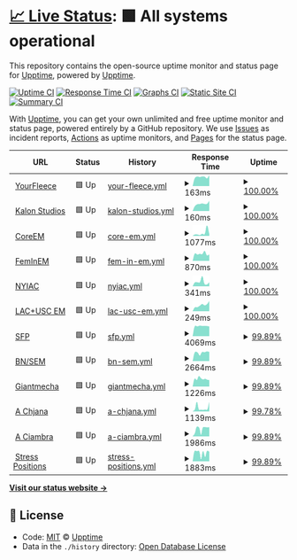 # [📈 Live Status](https://status.mswd.io): <!--live status--> **🟩 All systems operational**

This repository contains the open-source uptime monitor and status page for [Upptime](https://upptime.js.org), powered by [Upptime](https://github.com/upptime/upptime).

[![Uptime CI](https://github.com/koj-co/upptime/workflows/Uptime%20CI/badge.svg)](https://github.com/koj-co/upptime/actions?query=workflow%3A%22Uptime+CI%22)
[![Response Time CI](https://github.com/koj-co/upptime/workflows/Response%20Time%20CI/badge.svg)](https://github.com/koj-co/upptime/actions?query=workflow%3A%22Response+Time+CI%22)
[![Graphs CI](https://github.com/koj-co/upptime/workflows/Graphs%20CI/badge.svg)](https://github.com/koj-co/upptime/actions?query=workflow%3A%22Graphs+CI%22)
[![Static Site CI](https://github.com/koj-co/upptime/workflows/Static%20Site%20CI/badge.svg)](https://github.com/koj-co/upptime/actions?query=workflow%3A%22Static+Site+CI%22)
[![Summary CI](https://github.com/koj-co/upptime/workflows/Summary%20CI/badge.svg)](https://github.com/koj-co/upptime/actions?query=workflow%3A%22Summary+CI%22)

With [Upptime](https://upptime.js.org), you can get your own unlimited and free uptime monitor and status page, powered entirely by a GitHub repository. We use [Issues](https://github.com/upptime/upptime/issues) as incident reports, [Actions](https://github.com/mswd-io/upptime/actions) as uptime monitors, and [Pages](https://upptime.github.io/upptime) for the status page.

<!--start: status pages-->
<!-- This summary is generated by Upptime (https://github.com/upptime/upptime) -->
<!-- Do not edit this manually, your changes will be overwritten -->
<!-- prettier-ignore -->
| URL | Status | History | Response Time | Uptime |
| --- | ------ | ------- | ------------- | ------ |
| <img alt="" src="https://favicons.githubusercontent.com/yourfleece.com" height="13"> [YourFleece](https://yourfleece.com) | 🟩 Up | [your-fleece.yml](https://github.com/mswd-io/upptime/commits/HEAD/history/your-fleece.yml) | <details><summary><img alt="Response time graph" src="./graphs/your-fleece/response-time-week.png" height="20"> 163ms</summary><br><a href="https://status.mswd.io/history/your-fleece"><img alt="Response time 249" src="https://img.shields.io/endpoint?url=https%3A%2F%2Fraw.githubusercontent.com%2Fmswd-io%2Fupptime%2FHEAD%2Fapi%2Fyour-fleece%2Fresponse-time.json"></a><br><a href="https://status.mswd.io/history/your-fleece"><img alt="24-hour response time 191" src="https://img.shields.io/endpoint?url=https%3A%2F%2Fraw.githubusercontent.com%2Fmswd-io%2Fupptime%2FHEAD%2Fapi%2Fyour-fleece%2Fresponse-time-day.json"></a><br><a href="https://status.mswd.io/history/your-fleece"><img alt="7-day response time 163" src="https://img.shields.io/endpoint?url=https%3A%2F%2Fraw.githubusercontent.com%2Fmswd-io%2Fupptime%2FHEAD%2Fapi%2Fyour-fleece%2Fresponse-time-week.json"></a><br><a href="https://status.mswd.io/history/your-fleece"><img alt="30-day response time 165" src="https://img.shields.io/endpoint?url=https%3A%2F%2Fraw.githubusercontent.com%2Fmswd-io%2Fupptime%2FHEAD%2Fapi%2Fyour-fleece%2Fresponse-time-month.json"></a><br><a href="https://status.mswd.io/history/your-fleece"><img alt="1-year response time 211" src="https://img.shields.io/endpoint?url=https%3A%2F%2Fraw.githubusercontent.com%2Fmswd-io%2Fupptime%2FHEAD%2Fapi%2Fyour-fleece%2Fresponse-time-year.json"></a></details> | <details><summary><a href="https://status.mswd.io/history/your-fleece">100.00%</a></summary><a href="https://status.mswd.io/history/your-fleece"><img alt="All-time uptime 99.98%" src="https://img.shields.io/endpoint?url=https%3A%2F%2Fraw.githubusercontent.com%2Fmswd-io%2Fupptime%2FHEAD%2Fapi%2Fyour-fleece%2Fuptime.json"></a><br><a href="https://status.mswd.io/history/your-fleece"><img alt="24-hour uptime 100.00%" src="https://img.shields.io/endpoint?url=https%3A%2F%2Fraw.githubusercontent.com%2Fmswd-io%2Fupptime%2FHEAD%2Fapi%2Fyour-fleece%2Fuptime-day.json"></a><br><a href="https://status.mswd.io/history/your-fleece"><img alt="7-day uptime 100.00%" src="https://img.shields.io/endpoint?url=https%3A%2F%2Fraw.githubusercontent.com%2Fmswd-io%2Fupptime%2FHEAD%2Fapi%2Fyour-fleece%2Fuptime-week.json"></a><br><a href="https://status.mswd.io/history/your-fleece"><img alt="30-day uptime 100.00%" src="https://img.shields.io/endpoint?url=https%3A%2F%2Fraw.githubusercontent.com%2Fmswd-io%2Fupptime%2FHEAD%2Fapi%2Fyour-fleece%2Fuptime-month.json"></a><br><a href="https://status.mswd.io/history/your-fleece"><img alt="1-year uptime 99.98%" src="https://img.shields.io/endpoint?url=https%3A%2F%2Fraw.githubusercontent.com%2Fmswd-io%2Fupptime%2FHEAD%2Fapi%2Fyour-fleece%2Fuptime-year.json"></a></details>
| <img alt="" src="https://favicons.githubusercontent.com/kalonstudios.com" height="13"> [Kalon Studios](https://kalonstudios.com) | 🟩 Up | [kalon-studios.yml](https://github.com/mswd-io/upptime/commits/HEAD/history/kalon-studios.yml) | <details><summary><img alt="Response time graph" src="./graphs/kalon-studios/response-time-week.png" height="20"> 160ms</summary><br><a href="https://status.mswd.io/history/kalon-studios"><img alt="Response time 199" src="https://img.shields.io/endpoint?url=https%3A%2F%2Fraw.githubusercontent.com%2Fmswd-io%2Fupptime%2FHEAD%2Fapi%2Fkalon-studios%2Fresponse-time.json"></a><br><a href="https://status.mswd.io/history/kalon-studios"><img alt="24-hour response time 224" src="https://img.shields.io/endpoint?url=https%3A%2F%2Fraw.githubusercontent.com%2Fmswd-io%2Fupptime%2FHEAD%2Fapi%2Fkalon-studios%2Fresponse-time-day.json"></a><br><a href="https://status.mswd.io/history/kalon-studios"><img alt="7-day response time 160" src="https://img.shields.io/endpoint?url=https%3A%2F%2Fraw.githubusercontent.com%2Fmswd-io%2Fupptime%2FHEAD%2Fapi%2Fkalon-studios%2Fresponse-time-week.json"></a><br><a href="https://status.mswd.io/history/kalon-studios"><img alt="30-day response time 163" src="https://img.shields.io/endpoint?url=https%3A%2F%2Fraw.githubusercontent.com%2Fmswd-io%2Fupptime%2FHEAD%2Fapi%2Fkalon-studios%2Fresponse-time-month.json"></a><br><a href="https://status.mswd.io/history/kalon-studios"><img alt="1-year response time 197" src="https://img.shields.io/endpoint?url=https%3A%2F%2Fraw.githubusercontent.com%2Fmswd-io%2Fupptime%2FHEAD%2Fapi%2Fkalon-studios%2Fresponse-time-year.json"></a></details> | <details><summary><a href="https://status.mswd.io/history/kalon-studios">100.00%</a></summary><a href="https://status.mswd.io/history/kalon-studios"><img alt="All-time uptime 99.98%" src="https://img.shields.io/endpoint?url=https%3A%2F%2Fraw.githubusercontent.com%2Fmswd-io%2Fupptime%2FHEAD%2Fapi%2Fkalon-studios%2Fuptime.json"></a><br><a href="https://status.mswd.io/history/kalon-studios"><img alt="24-hour uptime 100.00%" src="https://img.shields.io/endpoint?url=https%3A%2F%2Fraw.githubusercontent.com%2Fmswd-io%2Fupptime%2FHEAD%2Fapi%2Fkalon-studios%2Fuptime-day.json"></a><br><a href="https://status.mswd.io/history/kalon-studios"><img alt="7-day uptime 100.00%" src="https://img.shields.io/endpoint?url=https%3A%2F%2Fraw.githubusercontent.com%2Fmswd-io%2Fupptime%2FHEAD%2Fapi%2Fkalon-studios%2Fuptime-week.json"></a><br><a href="https://status.mswd.io/history/kalon-studios"><img alt="30-day uptime 100.00%" src="https://img.shields.io/endpoint?url=https%3A%2F%2Fraw.githubusercontent.com%2Fmswd-io%2Fupptime%2FHEAD%2Fapi%2Fkalon-studios%2Fuptime-month.json"></a><br><a href="https://status.mswd.io/history/kalon-studios"><img alt="1-year uptime 99.98%" src="https://img.shields.io/endpoint?url=https%3A%2F%2Fraw.githubusercontent.com%2Fmswd-io%2Fupptime%2FHEAD%2Fapi%2Fkalon-studios%2Fuptime-year.json"></a></details>
| <img alt="" src="https://favicons.githubusercontent.com/coreem.net" height="13"> [CoreEM](https://coreem.net) | 🟩 Up | [core-em.yml](https://github.com/mswd-io/upptime/commits/HEAD/history/core-em.yml) | <details><summary><img alt="Response time graph" src="./graphs/core-em/response-time-week.png" height="20"> 1077ms</summary><br><a href="https://status.mswd.io/history/core-em"><img alt="Response time 737" src="https://img.shields.io/endpoint?url=https%3A%2F%2Fraw.githubusercontent.com%2Fmswd-io%2Fupptime%2FHEAD%2Fapi%2Fcore-em%2Fresponse-time.json"></a><br><a href="https://status.mswd.io/history/core-em"><img alt="24-hour response time 630" src="https://img.shields.io/endpoint?url=https%3A%2F%2Fraw.githubusercontent.com%2Fmswd-io%2Fupptime%2FHEAD%2Fapi%2Fcore-em%2Fresponse-time-day.json"></a><br><a href="https://status.mswd.io/history/core-em"><img alt="7-day response time 1077" src="https://img.shields.io/endpoint?url=https%3A%2F%2Fraw.githubusercontent.com%2Fmswd-io%2Fupptime%2FHEAD%2Fapi%2Fcore-em%2Fresponse-time-week.json"></a><br><a href="https://status.mswd.io/history/core-em"><img alt="30-day response time 744" src="https://img.shields.io/endpoint?url=https%3A%2F%2Fraw.githubusercontent.com%2Fmswd-io%2Fupptime%2FHEAD%2Fapi%2Fcore-em%2Fresponse-time-month.json"></a><br><a href="https://status.mswd.io/history/core-em"><img alt="1-year response time 747" src="https://img.shields.io/endpoint?url=https%3A%2F%2Fraw.githubusercontent.com%2Fmswd-io%2Fupptime%2FHEAD%2Fapi%2Fcore-em%2Fresponse-time-year.json"></a></details> | <details><summary><a href="https://status.mswd.io/history/core-em">100.00%</a></summary><a href="https://status.mswd.io/history/core-em"><img alt="All-time uptime 99.99%" src="https://img.shields.io/endpoint?url=https%3A%2F%2Fraw.githubusercontent.com%2Fmswd-io%2Fupptime%2FHEAD%2Fapi%2Fcore-em%2Fuptime.json"></a><br><a href="https://status.mswd.io/history/core-em"><img alt="24-hour uptime 100.00%" src="https://img.shields.io/endpoint?url=https%3A%2F%2Fraw.githubusercontent.com%2Fmswd-io%2Fupptime%2FHEAD%2Fapi%2Fcore-em%2Fuptime-day.json"></a><br><a href="https://status.mswd.io/history/core-em"><img alt="7-day uptime 100.00%" src="https://img.shields.io/endpoint?url=https%3A%2F%2Fraw.githubusercontent.com%2Fmswd-io%2Fupptime%2FHEAD%2Fapi%2Fcore-em%2Fuptime-week.json"></a><br><a href="https://status.mswd.io/history/core-em"><img alt="30-day uptime 100.00%" src="https://img.shields.io/endpoint?url=https%3A%2F%2Fraw.githubusercontent.com%2Fmswd-io%2Fupptime%2FHEAD%2Fapi%2Fcore-em%2Fuptime-month.json"></a><br><a href="https://status.mswd.io/history/core-em"><img alt="1-year uptime 99.99%" src="https://img.shields.io/endpoint?url=https%3A%2F%2Fraw.githubusercontent.com%2Fmswd-io%2Fupptime%2FHEAD%2Fapi%2Fcore-em%2Fuptime-year.json"></a></details>
| <img alt="" src="https://favicons.githubusercontent.com/feminem.org" height="13"> [FemInEM](https://feminem.org) | 🟩 Up | [fem-in-em.yml](https://github.com/mswd-io/upptime/commits/HEAD/history/fem-in-em.yml) | <details><summary><img alt="Response time graph" src="./graphs/fem-in-em/response-time-week.png" height="20"> 870ms</summary><br><a href="https://status.mswd.io/history/fem-in-em"><img alt="Response time 909" src="https://img.shields.io/endpoint?url=https%3A%2F%2Fraw.githubusercontent.com%2Fmswd-io%2Fupptime%2FHEAD%2Fapi%2Ffem-in-em%2Fresponse-time.json"></a><br><a href="https://status.mswd.io/history/fem-in-em"><img alt="24-hour response time 790" src="https://img.shields.io/endpoint?url=https%3A%2F%2Fraw.githubusercontent.com%2Fmswd-io%2Fupptime%2FHEAD%2Fapi%2Ffem-in-em%2Fresponse-time-day.json"></a><br><a href="https://status.mswd.io/history/fem-in-em"><img alt="7-day response time 870" src="https://img.shields.io/endpoint?url=https%3A%2F%2Fraw.githubusercontent.com%2Fmswd-io%2Fupptime%2FHEAD%2Fapi%2Ffem-in-em%2Fresponse-time-week.json"></a><br><a href="https://status.mswd.io/history/fem-in-em"><img alt="30-day response time 844" src="https://img.shields.io/endpoint?url=https%3A%2F%2Fraw.githubusercontent.com%2Fmswd-io%2Fupptime%2FHEAD%2Fapi%2Ffem-in-em%2Fresponse-time-month.json"></a><br><a href="https://status.mswd.io/history/fem-in-em"><img alt="1-year response time 963" src="https://img.shields.io/endpoint?url=https%3A%2F%2Fraw.githubusercontent.com%2Fmswd-io%2Fupptime%2FHEAD%2Fapi%2Ffem-in-em%2Fresponse-time-year.json"></a></details> | <details><summary><a href="https://status.mswd.io/history/fem-in-em">100.00%</a></summary><a href="https://status.mswd.io/history/fem-in-em"><img alt="All-time uptime 99.90%" src="https://img.shields.io/endpoint?url=https%3A%2F%2Fraw.githubusercontent.com%2Fmswd-io%2Fupptime%2FHEAD%2Fapi%2Ffem-in-em%2Fuptime.json"></a><br><a href="https://status.mswd.io/history/fem-in-em"><img alt="24-hour uptime 100.00%" src="https://img.shields.io/endpoint?url=https%3A%2F%2Fraw.githubusercontent.com%2Fmswd-io%2Fupptime%2FHEAD%2Fapi%2Ffem-in-em%2Fuptime-day.json"></a><br><a href="https://status.mswd.io/history/fem-in-em"><img alt="7-day uptime 100.00%" src="https://img.shields.io/endpoint?url=https%3A%2F%2Fraw.githubusercontent.com%2Fmswd-io%2Fupptime%2FHEAD%2Fapi%2Ffem-in-em%2Fuptime-week.json"></a><br><a href="https://status.mswd.io/history/fem-in-em"><img alt="30-day uptime 100.00%" src="https://img.shields.io/endpoint?url=https%3A%2F%2Fraw.githubusercontent.com%2Fmswd-io%2Fupptime%2FHEAD%2Fapi%2Ffem-in-em%2Fuptime-month.json"></a><br><a href="https://status.mswd.io/history/fem-in-em"><img alt="1-year uptime 99.88%" src="https://img.shields.io/endpoint?url=https%3A%2F%2Fraw.githubusercontent.com%2Fmswd-io%2Fupptime%2FHEAD%2Fapi%2Ffem-in-em%2Fuptime-year.json"></a></details>
| <img alt="" src="https://favicons.githubusercontent.com/nyiac.org" height="13"> [NYIAC](https://nyiac.org) | 🟩 Up | [nyiac.yml](https://github.com/mswd-io/upptime/commits/HEAD/history/nyiac.yml) | <details><summary><img alt="Response time graph" src="./graphs/nyiac/response-time-week.png" height="20"> 341ms</summary><br><a href="https://status.mswd.io/history/nyiac"><img alt="Response time 1010" src="https://img.shields.io/endpoint?url=https%3A%2F%2Fraw.githubusercontent.com%2Fmswd-io%2Fupptime%2FHEAD%2Fapi%2Fnyiac%2Fresponse-time.json"></a><br><a href="https://status.mswd.io/history/nyiac"><img alt="24-hour response time 313" src="https://img.shields.io/endpoint?url=https%3A%2F%2Fraw.githubusercontent.com%2Fmswd-io%2Fupptime%2FHEAD%2Fapi%2Fnyiac%2Fresponse-time-day.json"></a><br><a href="https://status.mswd.io/history/nyiac"><img alt="7-day response time 341" src="https://img.shields.io/endpoint?url=https%3A%2F%2Fraw.githubusercontent.com%2Fmswd-io%2Fupptime%2FHEAD%2Fapi%2Fnyiac%2Fresponse-time-week.json"></a><br><a href="https://status.mswd.io/history/nyiac"><img alt="30-day response time 262" src="https://img.shields.io/endpoint?url=https%3A%2F%2Fraw.githubusercontent.com%2Fmswd-io%2Fupptime%2FHEAD%2Fapi%2Fnyiac%2Fresponse-time-month.json"></a><br><a href="https://status.mswd.io/history/nyiac"><img alt="1-year response time 964" src="https://img.shields.io/endpoint?url=https%3A%2F%2Fraw.githubusercontent.com%2Fmswd-io%2Fupptime%2FHEAD%2Fapi%2Fnyiac%2Fresponse-time-year.json"></a></details> | <details><summary><a href="https://status.mswd.io/history/nyiac">100.00%</a></summary><a href="https://status.mswd.io/history/nyiac"><img alt="All-time uptime 99.96%" src="https://img.shields.io/endpoint?url=https%3A%2F%2Fraw.githubusercontent.com%2Fmswd-io%2Fupptime%2FHEAD%2Fapi%2Fnyiac%2Fuptime.json"></a><br><a href="https://status.mswd.io/history/nyiac"><img alt="24-hour uptime 100.00%" src="https://img.shields.io/endpoint?url=https%3A%2F%2Fraw.githubusercontent.com%2Fmswd-io%2Fupptime%2FHEAD%2Fapi%2Fnyiac%2Fuptime-day.json"></a><br><a href="https://status.mswd.io/history/nyiac"><img alt="7-day uptime 100.00%" src="https://img.shields.io/endpoint?url=https%3A%2F%2Fraw.githubusercontent.com%2Fmswd-io%2Fupptime%2FHEAD%2Fapi%2Fnyiac%2Fuptime-week.json"></a><br><a href="https://status.mswd.io/history/nyiac"><img alt="30-day uptime 100.00%" src="https://img.shields.io/endpoint?url=https%3A%2F%2Fraw.githubusercontent.com%2Fmswd-io%2Fupptime%2FHEAD%2Fapi%2Fnyiac%2Fuptime-month.json"></a><br><a href="https://status.mswd.io/history/nyiac"><img alt="1-year uptime 99.95%" src="https://img.shields.io/endpoint?url=https%3A%2F%2Fraw.githubusercontent.com%2Fmswd-io%2Fupptime%2FHEAD%2Fapi%2Fnyiac%2Fuptime-year.json"></a></details>
| <img alt="" src="https://favicons.githubusercontent.com/lacuscem.com" height="13"> [LAC+USC EM](https://lacuscem.com) | 🟩 Up | [lac-usc-em.yml](https://github.com/mswd-io/upptime/commits/HEAD/history/lac-usc-em.yml) | <details><summary><img alt="Response time graph" src="./graphs/lac-usc-em/response-time-week.png" height="20"> 249ms</summary><br><a href="https://status.mswd.io/history/lac-usc-em"><img alt="Response time 391" src="https://img.shields.io/endpoint?url=https%3A%2F%2Fraw.githubusercontent.com%2Fmswd-io%2Fupptime%2FHEAD%2Fapi%2Flac-usc-em%2Fresponse-time.json"></a><br><a href="https://status.mswd.io/history/lac-usc-em"><img alt="24-hour response time 406" src="https://img.shields.io/endpoint?url=https%3A%2F%2Fraw.githubusercontent.com%2Fmswd-io%2Fupptime%2FHEAD%2Fapi%2Flac-usc-em%2Fresponse-time-day.json"></a><br><a href="https://status.mswd.io/history/lac-usc-em"><img alt="7-day response time 249" src="https://img.shields.io/endpoint?url=https%3A%2F%2Fraw.githubusercontent.com%2Fmswd-io%2Fupptime%2FHEAD%2Fapi%2Flac-usc-em%2Fresponse-time-week.json"></a><br><a href="https://status.mswd.io/history/lac-usc-em"><img alt="30-day response time 319" src="https://img.shields.io/endpoint?url=https%3A%2F%2Fraw.githubusercontent.com%2Fmswd-io%2Fupptime%2FHEAD%2Fapi%2Flac-usc-em%2Fresponse-time-month.json"></a><br><a href="https://status.mswd.io/history/lac-usc-em"><img alt="1-year response time 384" src="https://img.shields.io/endpoint?url=https%3A%2F%2Fraw.githubusercontent.com%2Fmswd-io%2Fupptime%2FHEAD%2Fapi%2Flac-usc-em%2Fresponse-time-year.json"></a></details> | <details><summary><a href="https://status.mswd.io/history/lac-usc-em">100.00%</a></summary><a href="https://status.mswd.io/history/lac-usc-em"><img alt="All-time uptime 100.00%" src="https://img.shields.io/endpoint?url=https%3A%2F%2Fraw.githubusercontent.com%2Fmswd-io%2Fupptime%2FHEAD%2Fapi%2Flac-usc-em%2Fuptime.json"></a><br><a href="https://status.mswd.io/history/lac-usc-em"><img alt="24-hour uptime 100.00%" src="https://img.shields.io/endpoint?url=https%3A%2F%2Fraw.githubusercontent.com%2Fmswd-io%2Fupptime%2FHEAD%2Fapi%2Flac-usc-em%2Fuptime-day.json"></a><br><a href="https://status.mswd.io/history/lac-usc-em"><img alt="7-day uptime 100.00%" src="https://img.shields.io/endpoint?url=https%3A%2F%2Fraw.githubusercontent.com%2Fmswd-io%2Fupptime%2FHEAD%2Fapi%2Flac-usc-em%2Fuptime-week.json"></a><br><a href="https://status.mswd.io/history/lac-usc-em"><img alt="30-day uptime 100.00%" src="https://img.shields.io/endpoint?url=https%3A%2F%2Fraw.githubusercontent.com%2Fmswd-io%2Fupptime%2FHEAD%2Fapi%2Flac-usc-em%2Fuptime-month.json"></a><br><a href="https://status.mswd.io/history/lac-usc-em"><img alt="1-year uptime 100.00%" src="https://img.shields.io/endpoint?url=https%3A%2F%2Fraw.githubusercontent.com%2Fmswd-io%2Fupptime%2FHEAD%2Fapi%2Flac-usc-em%2Fuptime-year.json"></a></details>
| <img alt="" src="https://favicons.githubusercontent.com/sidefourproject.com" height="13"> [SFP](https://sidefourproject.com) | 🟩 Up | [sfp.yml](https://github.com/mswd-io/upptime/commits/HEAD/history/sfp.yml) | <details><summary><img alt="Response time graph" src="./graphs/sfp/response-time-week.png" height="20"> 4069ms</summary><br><a href="https://status.mswd.io/history/sfp"><img alt="Response time 4031" src="https://img.shields.io/endpoint?url=https%3A%2F%2Fraw.githubusercontent.com%2Fmswd-io%2Fupptime%2FHEAD%2Fapi%2Fsfp%2Fresponse-time.json"></a><br><a href="https://status.mswd.io/history/sfp"><img alt="24-hour response time 3878" src="https://img.shields.io/endpoint?url=https%3A%2F%2Fraw.githubusercontent.com%2Fmswd-io%2Fupptime%2FHEAD%2Fapi%2Fsfp%2Fresponse-time-day.json"></a><br><a href="https://status.mswd.io/history/sfp"><img alt="7-day response time 4069" src="https://img.shields.io/endpoint?url=https%3A%2F%2Fraw.githubusercontent.com%2Fmswd-io%2Fupptime%2FHEAD%2Fapi%2Fsfp%2Fresponse-time-week.json"></a><br><a href="https://status.mswd.io/history/sfp"><img alt="30-day response time 4045" src="https://img.shields.io/endpoint?url=https%3A%2F%2Fraw.githubusercontent.com%2Fmswd-io%2Fupptime%2FHEAD%2Fapi%2Fsfp%2Fresponse-time-month.json"></a><br><a href="https://status.mswd.io/history/sfp"><img alt="1-year response time 4052" src="https://img.shields.io/endpoint?url=https%3A%2F%2Fraw.githubusercontent.com%2Fmswd-io%2Fupptime%2FHEAD%2Fapi%2Fsfp%2Fresponse-time-year.json"></a></details> | <details><summary><a href="https://status.mswd.io/history/sfp">99.89%</a></summary><a href="https://status.mswd.io/history/sfp"><img alt="All-time uptime 99.90%" src="https://img.shields.io/endpoint?url=https%3A%2F%2Fraw.githubusercontent.com%2Fmswd-io%2Fupptime%2FHEAD%2Fapi%2Fsfp%2Fuptime.json"></a><br><a href="https://status.mswd.io/history/sfp"><img alt="24-hour uptime 100.00%" src="https://img.shields.io/endpoint?url=https%3A%2F%2Fraw.githubusercontent.com%2Fmswd-io%2Fupptime%2FHEAD%2Fapi%2Fsfp%2Fuptime-day.json"></a><br><a href="https://status.mswd.io/history/sfp"><img alt="7-day uptime 99.89%" src="https://img.shields.io/endpoint?url=https%3A%2F%2Fraw.githubusercontent.com%2Fmswd-io%2Fupptime%2FHEAD%2Fapi%2Fsfp%2Fuptime-week.json"></a><br><a href="https://status.mswd.io/history/sfp"><img alt="30-day uptime 99.97%" src="https://img.shields.io/endpoint?url=https%3A%2F%2Fraw.githubusercontent.com%2Fmswd-io%2Fupptime%2FHEAD%2Fapi%2Fsfp%2Fuptime-month.json"></a><br><a href="https://status.mswd.io/history/sfp"><img alt="1-year uptime 99.90%" src="https://img.shields.io/endpoint?url=https%3A%2F%2Fraw.githubusercontent.com%2Fmswd-io%2Fupptime%2FHEAD%2Fapi%2Fsfp%2Fuptime-year.json"></a></details>
| <img alt="" src="https://favicons.githubusercontent.com/socialem.net" height="13"> [BN/SEM](https://socialem.net) | 🟩 Up | [bn-sem.yml](https://github.com/mswd-io/upptime/commits/HEAD/history/bn-sem.yml) | <details><summary><img alt="Response time graph" src="./graphs/bn-sem/response-time-week.png" height="20"> 2664ms</summary><br><a href="https://status.mswd.io/history/bn-sem"><img alt="Response time 2863" src="https://img.shields.io/endpoint?url=https%3A%2F%2Fraw.githubusercontent.com%2Fmswd-io%2Fupptime%2FHEAD%2Fapi%2Fbn-sem%2Fresponse-time.json"></a><br><a href="https://status.mswd.io/history/bn-sem"><img alt="24-hour response time 2847" src="https://img.shields.io/endpoint?url=https%3A%2F%2Fraw.githubusercontent.com%2Fmswd-io%2Fupptime%2FHEAD%2Fapi%2Fbn-sem%2Fresponse-time-day.json"></a><br><a href="https://status.mswd.io/history/bn-sem"><img alt="7-day response time 2664" src="https://img.shields.io/endpoint?url=https%3A%2F%2Fraw.githubusercontent.com%2Fmswd-io%2Fupptime%2FHEAD%2Fapi%2Fbn-sem%2Fresponse-time-week.json"></a><br><a href="https://status.mswd.io/history/bn-sem"><img alt="30-day response time 2720" src="https://img.shields.io/endpoint?url=https%3A%2F%2Fraw.githubusercontent.com%2Fmswd-io%2Fupptime%2FHEAD%2Fapi%2Fbn-sem%2Fresponse-time-month.json"></a><br><a href="https://status.mswd.io/history/bn-sem"><img alt="1-year response time 2919" src="https://img.shields.io/endpoint?url=https%3A%2F%2Fraw.githubusercontent.com%2Fmswd-io%2Fupptime%2FHEAD%2Fapi%2Fbn-sem%2Fresponse-time-year.json"></a></details> | <details><summary><a href="https://status.mswd.io/history/bn-sem">99.89%</a></summary><a href="https://status.mswd.io/history/bn-sem"><img alt="All-time uptime 99.65%" src="https://img.shields.io/endpoint?url=https%3A%2F%2Fraw.githubusercontent.com%2Fmswd-io%2Fupptime%2FHEAD%2Fapi%2Fbn-sem%2Fuptime.json"></a><br><a href="https://status.mswd.io/history/bn-sem"><img alt="24-hour uptime 100.00%" src="https://img.shields.io/endpoint?url=https%3A%2F%2Fraw.githubusercontent.com%2Fmswd-io%2Fupptime%2FHEAD%2Fapi%2Fbn-sem%2Fuptime-day.json"></a><br><a href="https://status.mswd.io/history/bn-sem"><img alt="7-day uptime 99.89%" src="https://img.shields.io/endpoint?url=https%3A%2F%2Fraw.githubusercontent.com%2Fmswd-io%2Fupptime%2FHEAD%2Fapi%2Fbn-sem%2Fuptime-week.json"></a><br><a href="https://status.mswd.io/history/bn-sem"><img alt="30-day uptime 99.98%" src="https://img.shields.io/endpoint?url=https%3A%2F%2Fraw.githubusercontent.com%2Fmswd-io%2Fupptime%2FHEAD%2Fapi%2Fbn-sem%2Fuptime-month.json"></a><br><a href="https://status.mswd.io/history/bn-sem"><img alt="1-year uptime 99.81%" src="https://img.shields.io/endpoint?url=https%3A%2F%2Fraw.githubusercontent.com%2Fmswd-io%2Fupptime%2FHEAD%2Fapi%2Fbn-sem%2Fuptime-year.json"></a></details>
| <img alt="" src="https://favicons.githubusercontent.com/giantmecha.com" height="13"> [Giantmecha](https://giantmecha.com) | 🟩 Up | [giantmecha.yml](https://github.com/mswd-io/upptime/commits/HEAD/history/giantmecha.yml) | <details><summary><img alt="Response time graph" src="./graphs/giantmecha/response-time-week.png" height="20"> 1226ms</summary><br><a href="https://status.mswd.io/history/giantmecha"><img alt="Response time 1066" src="https://img.shields.io/endpoint?url=https%3A%2F%2Fraw.githubusercontent.com%2Fmswd-io%2Fupptime%2FHEAD%2Fapi%2Fgiantmecha%2Fresponse-time.json"></a><br><a href="https://status.mswd.io/history/giantmecha"><img alt="24-hour response time 1038" src="https://img.shields.io/endpoint?url=https%3A%2F%2Fraw.githubusercontent.com%2Fmswd-io%2Fupptime%2FHEAD%2Fapi%2Fgiantmecha%2Fresponse-time-day.json"></a><br><a href="https://status.mswd.io/history/giantmecha"><img alt="7-day response time 1226" src="https://img.shields.io/endpoint?url=https%3A%2F%2Fraw.githubusercontent.com%2Fmswd-io%2Fupptime%2FHEAD%2Fapi%2Fgiantmecha%2Fresponse-time-week.json"></a><br><a href="https://status.mswd.io/history/giantmecha"><img alt="30-day response time 1115" src="https://img.shields.io/endpoint?url=https%3A%2F%2Fraw.githubusercontent.com%2Fmswd-io%2Fupptime%2FHEAD%2Fapi%2Fgiantmecha%2Fresponse-time-month.json"></a><br><a href="https://status.mswd.io/history/giantmecha"><img alt="1-year response time 1094" src="https://img.shields.io/endpoint?url=https%3A%2F%2Fraw.githubusercontent.com%2Fmswd-io%2Fupptime%2FHEAD%2Fapi%2Fgiantmecha%2Fresponse-time-year.json"></a></details> | <details><summary><a href="https://status.mswd.io/history/giantmecha">99.89%</a></summary><a href="https://status.mswd.io/history/giantmecha"><img alt="All-time uptime 99.91%" src="https://img.shields.io/endpoint?url=https%3A%2F%2Fraw.githubusercontent.com%2Fmswd-io%2Fupptime%2FHEAD%2Fapi%2Fgiantmecha%2Fuptime.json"></a><br><a href="https://status.mswd.io/history/giantmecha"><img alt="24-hour uptime 100.00%" src="https://img.shields.io/endpoint?url=https%3A%2F%2Fraw.githubusercontent.com%2Fmswd-io%2Fupptime%2FHEAD%2Fapi%2Fgiantmecha%2Fuptime-day.json"></a><br><a href="https://status.mswd.io/history/giantmecha"><img alt="7-day uptime 99.89%" src="https://img.shields.io/endpoint?url=https%3A%2F%2Fraw.githubusercontent.com%2Fmswd-io%2Fupptime%2FHEAD%2Fapi%2Fgiantmecha%2Fuptime-week.json"></a><br><a href="https://status.mswd.io/history/giantmecha"><img alt="30-day uptime 99.98%" src="https://img.shields.io/endpoint?url=https%3A%2F%2Fraw.githubusercontent.com%2Fmswd-io%2Fupptime%2FHEAD%2Fapi%2Fgiantmecha%2Fuptime-month.json"></a><br><a href="https://status.mswd.io/history/giantmecha"><img alt="1-year uptime 99.89%" src="https://img.shields.io/endpoint?url=https%3A%2F%2Fraw.githubusercontent.com%2Fmswd-io%2Fupptime%2FHEAD%2Fapi%2Fgiantmecha%2Fuptime-year.json"></a></details>
| <img alt="" src="https://favicons.githubusercontent.com/achjana.com" height="13"> [A Chjana](https://achjana.com) | 🟩 Up | [a-chjana.yml](https://github.com/mswd-io/upptime/commits/HEAD/history/a-chjana.yml) | <details><summary><img alt="Response time graph" src="./graphs/a-chjana/response-time-week.png" height="20"> 1139ms</summary><br><a href="https://status.mswd.io/history/a-chjana"><img alt="Response time 1894" src="https://img.shields.io/endpoint?url=https%3A%2F%2Fraw.githubusercontent.com%2Fmswd-io%2Fupptime%2FHEAD%2Fapi%2Fa-chjana%2Fresponse-time.json"></a><br><a href="https://status.mswd.io/history/a-chjana"><img alt="24-hour response time 2507" src="https://img.shields.io/endpoint?url=https%3A%2F%2Fraw.githubusercontent.com%2Fmswd-io%2Fupptime%2FHEAD%2Fapi%2Fa-chjana%2Fresponse-time-day.json"></a><br><a href="https://status.mswd.io/history/a-chjana"><img alt="7-day response time 1139" src="https://img.shields.io/endpoint?url=https%3A%2F%2Fraw.githubusercontent.com%2Fmswd-io%2Fupptime%2FHEAD%2Fapi%2Fa-chjana%2Fresponse-time-week.json"></a><br><a href="https://status.mswd.io/history/a-chjana"><img alt="30-day response time 1864" src="https://img.shields.io/endpoint?url=https%3A%2F%2Fraw.githubusercontent.com%2Fmswd-io%2Fupptime%2FHEAD%2Fapi%2Fa-chjana%2Fresponse-time-month.json"></a><br><a href="https://status.mswd.io/history/a-chjana"><img alt="1-year response time 1930" src="https://img.shields.io/endpoint?url=https%3A%2F%2Fraw.githubusercontent.com%2Fmswd-io%2Fupptime%2FHEAD%2Fapi%2Fa-chjana%2Fresponse-time-year.json"></a></details> | <details><summary><a href="https://status.mswd.io/history/a-chjana">99.78%</a></summary><a href="https://status.mswd.io/history/a-chjana"><img alt="All-time uptime 98.33%" src="https://img.shields.io/endpoint?url=https%3A%2F%2Fraw.githubusercontent.com%2Fmswd-io%2Fupptime%2FHEAD%2Fapi%2Fa-chjana%2Fuptime.json"></a><br><a href="https://status.mswd.io/history/a-chjana"><img alt="24-hour uptime 99.25%" src="https://img.shields.io/endpoint?url=https%3A%2F%2Fraw.githubusercontent.com%2Fmswd-io%2Fupptime%2FHEAD%2Fapi%2Fa-chjana%2Fuptime-day.json"></a><br><a href="https://status.mswd.io/history/a-chjana"><img alt="7-day uptime 99.78%" src="https://img.shields.io/endpoint?url=https%3A%2F%2Fraw.githubusercontent.com%2Fmswd-io%2Fupptime%2FHEAD%2Fapi%2Fa-chjana%2Fuptime-week.json"></a><br><a href="https://status.mswd.io/history/a-chjana"><img alt="30-day uptime 99.95%" src="https://img.shields.io/endpoint?url=https%3A%2F%2Fraw.githubusercontent.com%2Fmswd-io%2Fupptime%2FHEAD%2Fapi%2Fa-chjana%2Fuptime-month.json"></a><br><a href="https://status.mswd.io/history/a-chjana"><img alt="1-year uptime 99.83%" src="https://img.shields.io/endpoint?url=https%3A%2F%2Fraw.githubusercontent.com%2Fmswd-io%2Fupptime%2FHEAD%2Fapi%2Fa-chjana%2Fuptime-year.json"></a></details>
| <img alt="" src="https://favicons.githubusercontent.com/aciambra.com" height="13"> [A Ciambra](https://aciambra.com) | 🟩 Up | [a-ciambra.yml](https://github.com/mswd-io/upptime/commits/HEAD/history/a-ciambra.yml) | <details><summary><img alt="Response time graph" src="./graphs/a-ciambra/response-time-week.png" height="20"> 1986ms</summary><br><a href="https://status.mswd.io/history/a-ciambra"><img alt="Response time 2258" src="https://img.shields.io/endpoint?url=https%3A%2F%2Fraw.githubusercontent.com%2Fmswd-io%2Fupptime%2FHEAD%2Fapi%2Fa-ciambra%2Fresponse-time.json"></a><br><a href="https://status.mswd.io/history/a-ciambra"><img alt="24-hour response time 2454" src="https://img.shields.io/endpoint?url=https%3A%2F%2Fraw.githubusercontent.com%2Fmswd-io%2Fupptime%2FHEAD%2Fapi%2Fa-ciambra%2Fresponse-time-day.json"></a><br><a href="https://status.mswd.io/history/a-ciambra"><img alt="7-day response time 1986" src="https://img.shields.io/endpoint?url=https%3A%2F%2Fraw.githubusercontent.com%2Fmswd-io%2Fupptime%2FHEAD%2Fapi%2Fa-ciambra%2Fresponse-time-week.json"></a><br><a href="https://status.mswd.io/history/a-ciambra"><img alt="30-day response time 2210" src="https://img.shields.io/endpoint?url=https%3A%2F%2Fraw.githubusercontent.com%2Fmswd-io%2Fupptime%2FHEAD%2Fapi%2Fa-ciambra%2Fresponse-time-month.json"></a><br><a href="https://status.mswd.io/history/a-ciambra"><img alt="1-year response time 2339" src="https://img.shields.io/endpoint?url=https%3A%2F%2Fraw.githubusercontent.com%2Fmswd-io%2Fupptime%2FHEAD%2Fapi%2Fa-ciambra%2Fresponse-time-year.json"></a></details> | <details><summary><a href="https://status.mswd.io/history/a-ciambra">99.89%</a></summary><a href="https://status.mswd.io/history/a-ciambra"><img alt="All-time uptime 99.85%" src="https://img.shields.io/endpoint?url=https%3A%2F%2Fraw.githubusercontent.com%2Fmswd-io%2Fupptime%2FHEAD%2Fapi%2Fa-ciambra%2Fuptime.json"></a><br><a href="https://status.mswd.io/history/a-ciambra"><img alt="24-hour uptime 100.00%" src="https://img.shields.io/endpoint?url=https%3A%2F%2Fraw.githubusercontent.com%2Fmswd-io%2Fupptime%2FHEAD%2Fapi%2Fa-ciambra%2Fuptime-day.json"></a><br><a href="https://status.mswd.io/history/a-ciambra"><img alt="7-day uptime 99.89%" src="https://img.shields.io/endpoint?url=https%3A%2F%2Fraw.githubusercontent.com%2Fmswd-io%2Fupptime%2FHEAD%2Fapi%2Fa-ciambra%2Fuptime-week.json"></a><br><a href="https://status.mswd.io/history/a-ciambra"><img alt="30-day uptime 99.95%" src="https://img.shields.io/endpoint?url=https%3A%2F%2Fraw.githubusercontent.com%2Fmswd-io%2Fupptime%2FHEAD%2Fapi%2Fa-ciambra%2Fuptime-month.json"></a><br><a href="https://status.mswd.io/history/a-ciambra"><img alt="1-year uptime 99.84%" src="https://img.shields.io/endpoint?url=https%3A%2F%2Fraw.githubusercontent.com%2Fmswd-io%2Fupptime%2FHEAD%2Fapi%2Fa-ciambra%2Fuptime-year.json"></a></details>
| <img alt="" src="https://favicons.githubusercontent.com/stresspositions.com" height="13"> [Stress Positions](https://stresspositions.com) | 🟩 Up | [stress-positions.yml](https://github.com/mswd-io/upptime/commits/HEAD/history/stress-positions.yml) | <details><summary><img alt="Response time graph" src="./graphs/stress-positions/response-time-week.png" height="20"> 1883ms</summary><br><a href="https://status.mswd.io/history/stress-positions"><img alt="Response time 2016" src="https://img.shields.io/endpoint?url=https%3A%2F%2Fraw.githubusercontent.com%2Fmswd-io%2Fupptime%2FHEAD%2Fapi%2Fstress-positions%2Fresponse-time.json"></a><br><a href="https://status.mswd.io/history/stress-positions"><img alt="24-hour response time 2135" src="https://img.shields.io/endpoint?url=https%3A%2F%2Fraw.githubusercontent.com%2Fmswd-io%2Fupptime%2FHEAD%2Fapi%2Fstress-positions%2Fresponse-time-day.json"></a><br><a href="https://status.mswd.io/history/stress-positions"><img alt="7-day response time 1883" src="https://img.shields.io/endpoint?url=https%3A%2F%2Fraw.githubusercontent.com%2Fmswd-io%2Fupptime%2FHEAD%2Fapi%2Fstress-positions%2Fresponse-time-week.json"></a><br><a href="https://status.mswd.io/history/stress-positions"><img alt="30-day response time 2003" src="https://img.shields.io/endpoint?url=https%3A%2F%2Fraw.githubusercontent.com%2Fmswd-io%2Fupptime%2FHEAD%2Fapi%2Fstress-positions%2Fresponse-time-month.json"></a><br><a href="https://status.mswd.io/history/stress-positions"><img alt="1-year response time 2091" src="https://img.shields.io/endpoint?url=https%3A%2F%2Fraw.githubusercontent.com%2Fmswd-io%2Fupptime%2FHEAD%2Fapi%2Fstress-positions%2Fresponse-time-year.json"></a></details> | <details><summary><a href="https://status.mswd.io/history/stress-positions">99.89%</a></summary><a href="https://status.mswd.io/history/stress-positions"><img alt="All-time uptime 99.82%" src="https://img.shields.io/endpoint?url=https%3A%2F%2Fraw.githubusercontent.com%2Fmswd-io%2Fupptime%2FHEAD%2Fapi%2Fstress-positions%2Fuptime.json"></a><br><a href="https://status.mswd.io/history/stress-positions"><img alt="24-hour uptime 100.00%" src="https://img.shields.io/endpoint?url=https%3A%2F%2Fraw.githubusercontent.com%2Fmswd-io%2Fupptime%2FHEAD%2Fapi%2Fstress-positions%2Fuptime-day.json"></a><br><a href="https://status.mswd.io/history/stress-positions"><img alt="7-day uptime 99.89%" src="https://img.shields.io/endpoint?url=https%3A%2F%2Fraw.githubusercontent.com%2Fmswd-io%2Fupptime%2FHEAD%2Fapi%2Fstress-positions%2Fuptime-week.json"></a><br><a href="https://status.mswd.io/history/stress-positions"><img alt="30-day uptime 99.98%" src="https://img.shields.io/endpoint?url=https%3A%2F%2Fraw.githubusercontent.com%2Fmswd-io%2Fupptime%2FHEAD%2Fapi%2Fstress-positions%2Fuptime-month.json"></a><br><a href="https://status.mswd.io/history/stress-positions"><img alt="1-year uptime 99.81%" src="https://img.shields.io/endpoint?url=https%3A%2F%2Fraw.githubusercontent.com%2Fmswd-io%2Fupptime%2FHEAD%2Fapi%2Fstress-positions%2Fuptime-year.json"></a></details>

<!--end: status pages-->

[**Visit our status website →**](https://status.mswd.io)

## 📄 License

- Code: [MIT](./LICENSE) © [Upptime](https://upptime.js.org)
- Data in the `./history` directory: [Open Database License](https://opendatacommons.org/licenses/odbl/1-0/)

